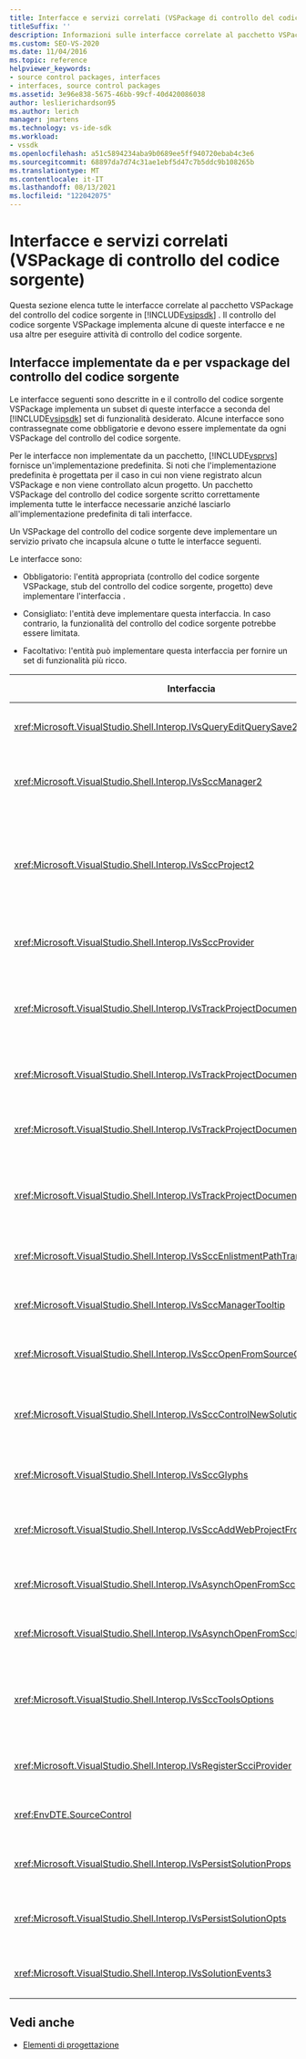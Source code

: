 ```yaml
---
title: Interfacce e servizi correlati (VSPackage di controllo del codice sorgente)
titleSuffix: ''
description: Informazioni sulle interfacce correlate al pacchetto VSPackage del controllo del codice sorgente in Visual Studio SDK. Il pacchetto implementa alcune interfacce e ne usa altre per il controllo del codice sorgente.
ms.custom: SEO-VS-2020
ms.date: 11/04/2016
ms.topic: reference
helpviewer_keywords:
- source control packages, interfaces
- interfaces, source control packages
ms.assetid: 3e96e838-5675-46bb-99cf-40d420086038
author: leslierichardson95
ms.author: lerich
manager: jmartens
ms.technology: vs-ide-sdk
ms.workload:
- vssdk
ms.openlocfilehash: a51c5894234aba9b0689ee5ff940720ebab4c3e6
ms.sourcegitcommit: 68897da7d74c31ae1ebf5d47c7b5ddc9b108265b
ms.translationtype: MT
ms.contentlocale: it-IT
ms.lasthandoff: 08/13/2021
ms.locfileid: "122042075"
---
```

# <a name="related-services-and-interfaces-source-control-vspackage"></a>Interfacce e servizi correlati (VSPackage di controllo del codice sorgente)

Questa sezione elenca tutte le interfacce correlate al pacchetto VSPackage del controllo del codice sorgente in [!INCLUDE[vsipsdk](../../extensibility/includes/vsipsdk_md.md)] . Il controllo del codice sorgente VSPackage implementa alcune di queste interfacce e ne usa altre per eseguire attività di controllo del codice sorgente.

## <a name="interfaces-implemented-by-and-for-source-control-vspackages"></a>Interfacce implementate da e per vspackage del controllo del codice sorgente

 Le interfacce seguenti sono descritte in e il controllo del codice sorgente VSPackage implementa un subset di queste interfacce a seconda del [!INCLUDE[vsipsdk](../../extensibility/includes/vsipsdk_md.md)] set di funzionalità desiderato. Alcune interfacce sono contrassegnate come obbligatorie e devono essere implementate da ogni VSPackage del controllo del codice sorgente.

 Per le interfacce non implementate da un pacchetto, [!INCLUDE[vsprvs](../../code-quality/includes/vsprvs_md.md)] fornisce un'implementazione predefinita. Si noti che l'implementazione predefinita è progettata per il caso in cui non viene registrato alcun VSPackage e non viene controllato alcun progetto. Un pacchetto VSPackage del controllo del codice sorgente scritto correttamente implementa tutte le interfacce necessarie anziché lasciarlo all'implementazione predefinita di tali interfacce.

 Un VSPackage del controllo del codice sorgente deve implementare un servizio privato che incapsula alcune o tutte le interfacce seguenti.

 Le interfacce sono:

- Obbligatorio: l'entità appropriata (controllo del codice sorgente VSPackage, stub del controllo del codice sorgente, progetto) deve implementare l'interfaccia .

- Consigliato: l'entità deve implementare questa interfaccia. In caso contrario, la funzionalità del controllo del codice sorgente potrebbe essere limitata.

- Facoltativo: l'entità può implementare questa interfaccia per fornire un set di funzionalità più ricco.

| Interfaccia | Scopo | Implementato da | Implementare? |
| - | - |--------------------------|-------------|
| <xref:Microsoft.VisualStudio.Shell.Interop.IVsQueryEditQuerySave2> | Gli editor chiamano questa interfaccia prima di modificare o salvare un file. Il controllo del codice sorgente VSPackage può estrarre il file o negare l'operazione se l'estrazione ha esito negativo. | VSPackage del controllo del codice sorgente | Consigliato |
| <xref:Microsoft.VisualStudio.Shell.Interop.IVsSccManager2> | Questa interfaccia fornisce funzionalità di controllo del codice sorgente di base per i progetti, ad esempio la registrazione e l'annullamento della registrazione dei progetti con il controllo del codice sorgente e il supporto per i glifi di base del controllo del codice sorgente. | VSPackage del controllo del codice sorgente | Necessario |
| <xref:Microsoft.VisualStudio.Shell.Interop.IVsSccProject2> | Questa interfaccia viene ottenuta da utilizzando la funzione o semplicemente eseguendo il <xref:Microsoft.VisualStudio.Shell.Interop.IVsHierarchy> cast dell'oggetto che implementa a <xref:System.Runtime.InteropServices.Marshal.QueryInterface%2A> `IVsHierarchy` `IVsSccProject2` . Viene usato per ottenere i file nel controllo del codice sorgente in un progetto o per informare il progetto dello stato o del percorso corrente del controllo del codice sorgente. | Project | Necessario |
| <xref:Microsoft.VisualStudio.Shell.Interop.IVsSccProvider> | Il modulo di integrazione usa questa interfaccia per impostare il VSPackage attivo corrente. | VSPackage del controllo del codice sorgente | Necessario |
| <xref:Microsoft.VisualStudio.Shell.Interop.IVsTrackProjectDocuments2> | Questa interfaccia è basata su un modello di sottoscrizione. Qualsiasi VSPackage può segnalare che vuole ricevere eventi del documento ed essere avvisato dalla shell sugli eventi che stanno per verificarsi. Viene implementato e gestito da , che a sua volta passa [!INCLUDE[vsprvs](../../code-quality/includes/vsprvs_md.md)] gli eventi che `IVsTrackProjectDocumentsEvents2` implementano l'oggetto al pacchetto VSPackage. | Stub del controllo del codice sorgente | Necessario |
| <xref:Microsoft.VisualStudio.Shell.Interop.IVsTrackProjectDocuments3> | Questa interfaccia fornisce l'elaborazione batch, le operazioni di lettura/scrittura sincronizzate e un metodo `OnQueryAddFiles` avanzato. | Stub del controllo del codice sorgente | Necessario |
| <xref:Microsoft.VisualStudio.Shell.Interop.IVsTrackProjectDocumentsEvents2> | **Esplora soluzioni** e i progetti chiamano questa interfaccia quando vengono aggiunti nuovi file ai progetti o quando i file e le cartelle vengono rinominati o eliminati dai progetti. Il controllo del codice sorgente VSPackage può estrarre il file di progetto o annullare l'operazione. | VSPackage del controllo del codice sorgente | Consigliato |
| <xref:Microsoft.VisualStudio.Shell.Interop.IVsTrackProjectDocumentsEvents3> | **Esplora soluzioni** e i progetti chiamano questa interfaccia in risposta alle chiamate effettuate ai metodi dell'interfaccia IVstrackProjectDocuments3. Il pacchetto VSPackage del controllo del codice sorgente può tenere traccia delle operazioni in batch, delle operazioni di lettura/scrittura sincronizzate e usare un metodo più `OnQueryAddFiles` avanzato. | VSPackage del controllo del codice sorgente | Consigliato |
| <xref:Microsoft.VisualStudio.Shell.Interop.IVsSccEnlistmentPathTranslation> | Questa interfaccia fornisce il supporto per la gestione dell'integrazione per i progetti Web. | VSPackage del controllo del codice sorgente | Consigliato |
| <xref:Microsoft.VisualStudio.Shell.Interop.IVsSccManagerTooltip> | Questa interfaccia viene usata per recuperare le descrizioni comandi per i file controllati dal codice sorgente nei progetti. | VSPackage del controllo del codice sorgente | Facoltativo |
| <xref:Microsoft.VisualStudio.Shell.Interop.IVsSccOpenFromSourceControl> | Questa interfaccia fornisce il supporto dell'estensione dello spazio dei nomi. | VSPackage del controllo del codice sorgente | Facoltativo |
| <xref:Microsoft.VisualStudio.Shell.Interop.IVsSccControlNewSolution> | Il pacchetto VSPackage usa questa interfaccia per integrare un'estensione dello spazio dei nomi nelle **finestre di** dialogo Nuovo **,** Apri **o** Salva . Di conseguenza, i progetti possono essere aggiunti automaticamente al controllo del codice sorgente al momento della creazione o al controllo del codice sorgente quando è attiva un'operazione di salvataggio. | VSPackage del controllo del codice sorgente | Facoltativo |
| <xref:Microsoft.VisualStudio.Shell.Interop.IVsSccGlyphs> | Il pacchetto VSPackage usa questa interfaccia per definire glifi aggiuntivi come glifi del controllo del codice sorgente per i nodi in **Esplora soluzioni**. | VSPackage del controllo del codice sorgente | Facoltativo |
| <xref:Microsoft.VisualStudio.Shell.Interop.IVsSccAddWebProjectFromSourceControl> | La **finestra di** dialogo Aggiungi per i progetti Web usa questa interfaccia. Fornisce metodi per l'esplorazione di un percorso del controllo del codice sorgente e per l'apertura di un progetto Web aggiunto in precedenza nel repository del controllo del codice sorgente in tale percorso. | VSPackage del controllo del codice sorgente | Consigliato |
| <xref:Microsoft.VisualStudio.Shell.Interop.IVsAsynchOpenFromScc> | Questa interfaccia fornisce il supporto per il caricamento asincrono (in background) dei progetti dal controllo del codice sorgente. | VSPackage del controllo del codice sorgente | Facoltativo |
| <xref:Microsoft.VisualStudio.Shell.Interop.IVsAsynchOpenFromSccProjectEvents> | Questa interfaccia consente ai progetti di controllare lo stato di avanzamento del caricamento asincrono avviato da <xref:Microsoft.VisualStudio.Shell.Interop.IVsAsynchOpenFromScc> . | Project | Facoltativo |
| <xref:Microsoft.VisualStudio.Shell.Interop.IVsSccToolsOptions> | Questa interfaccia consente all'IDE di eseguire query sul pacchetto VSPackage del controllo del codice sorgente attivo. L'IDE esegue una query sul valore delle impostazioni del controllo del codice sorgente che hanno significato anche quando non è registrato alcun VSPackage del controllo del codice sorgente attivo. Questa interfaccia viene implementata e gestita da [!INCLUDE[vsprvs](../../code-quality/includes/vsprvs_md.md)] . | Stub del controllo del codice sorgente | Necessario |
| <xref:Microsoft.VisualStudio.Shell.Interop.IVsRegisterScciProvider> | Questa interfaccia viene usata nella registrazione del pacchetto VSPackage del controllo del codice sorgente. | Stub del controllo del codice sorgente | Necessario |
| <xref:EnvDTE.SourceControl> | Questa interfaccia viene usata nell'automazione. Di conseguenza, espone solo le funzioni che possono essere eseguite senza visualizzare alcuna interfaccia utente. | VSPackage del controllo del codice sorgente | Facoltativo |
| <xref:Microsoft.VisualStudio.Shell.Interop.IVsPersistSolutionProps> | Questa interfaccia viene usata per salvare le impostazioni del controllo del codice sorgente nel file di soluzione (sln). Le impostazioni includono il percorso del controllo del codice sorgente e i flag di stato del controllo del codice sorgente. | VSPackage del controllo del codice sorgente | Consigliato |
| <xref:Microsoft.VisualStudio.Shell.Interop.IVsPersistSolutionOpts> | Questa interfaccia viene usata per salvare le impostazioni del controllo del codice sorgente nel file delle opzioni della soluzione (con estensione suo). Può includere impostazioni di controllo del codice sorgente specifiche dell'utente, ad esempio il percorso di integrazione dell'utente corrente. | VSPackage del controllo del codice sorgente | Consigliato |
| <xref:Microsoft.VisualStudio.Shell.Interop.IVsSolutionEvents3> | Questa interfaccia viene usata per monitorare gli eventi per eseguire operazioni quali l'archiviazione dei file di progetto prima della chiusura delle soluzioni o il recupero di nuovi file dal controllo del codice sorgente all'apertura di un progetto. | VSPackage del controllo del codice sorgente | Consigliato |

## <a name="see-also"></a>Vedi anche
- [Elementi di progettazione](../../extensibility/internals/source-control-vspackage-design-elements.md)
